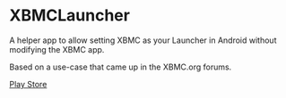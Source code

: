 XBMCLauncher
============

A helper app to allow setting XBMC as your Launcher in Android
without modifying the XBMC app.

Based on a use-case that came up in the XBMC.org forums.

[Play Store](https://play.google.com/store/apps/details?id=se.blunden.xbmclauncher)
